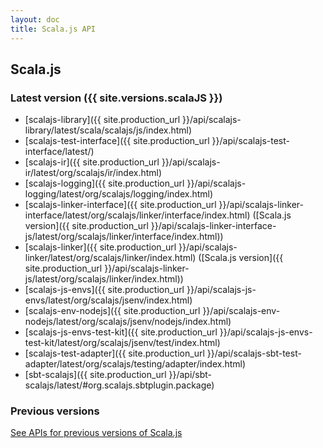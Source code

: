 ```yaml
---
layout: doc
title: Scala.js API
---
```


## Scala.js

### Latest version ({{ site.versions.scalaJS }})

* [scalajs-library]({{ site.production_url }}/api/scalajs-library/latest/scala/scalajs/js/index.html)
* [scalajs-test-interface]({{ site.production_url }}/api/scalajs-test-interface/latest/)
* [scalajs-ir]({{ site.production_url }}/api/scalajs-ir/latest/org/scalajs/ir/index.html)
* [scalajs-logging]({{ site.production_url }}/api/scalajs-logging/latest/org/scalajs/logging/index.html)
* [scalajs-linker-interface]({{ site.production_url }}/api/scalajs-linker-interface/latest/org/scalajs/linker/interface/index.html) ([Scala.js version]({{ site.production_url }}/api/scalajs-linker-interface-js/latest/org/scalajs/linker/interface/index.html))
* [scalajs-linker]({{ site.production_url }}/api/scalajs-linker/latest/org/scalajs/linker/index.html) ([Scala.js version]({{ site.production_url }}/api/scalajs-linker-js/latest/org/scalajs/linker/index.html))
* [scalajs-js-envs]({{ site.production_url }}/api/scalajs-js-envs/latest/org/scalajs/jsenv/index.html)
* [scalajs-env-nodejs]({{ site.production_url }}/api/scalajs-env-nodejs/latest/org/scalajs/jsenv/nodejs/index.html)
* [scalajs-js-envs-test-kit]({{ site.production_url }}/api/scalajs-js-envs-test-kit/latest/org/scalajs/jsenv/test/index.html)
* [scalajs-test-adapter]({{ site.production_url }}/api/scalajs-sbt-test-adapter/latest/org/scalajs/testing/adapter/index.html)
* [sbt-scalajs]({{ site.production_url }}/api/sbt-scalajs/latest/#org.scalajs.sbtplugin.package)

### Previous versions

[See APIs for previous versions of Scala.js](all-api.html)
